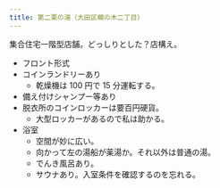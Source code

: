 ```yaml
---
title: 第二栗の湯（大田区鵜の木二丁目）
---
```


集合住宅一階型店舗。どっしりとした？店構え。

* フロント形式
* コインランドリーあり
  * 乾燥機は 100 円で 15 分運転する。
* 備え付けシャンプー等あり
* 脱衣所のコインロッカーは要百円硬貨。
  * 大型ロッカーがあるので私は助かる。
* 浴室
  * 空間が妙に広い。
  * 向かって左の湯船が薬湯か。それ以外は普通の湯。
  * でんき風呂あり。
  * サウナあり。入室条件を確認するのを忘れる。
